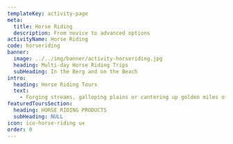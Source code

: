 ```yaml
---
templateKey: activity-page
meta:
  title: Horse Riding
  description: From novice to advanced options
activityName: Horse Riding
code: horseriding
banner:
  image: ../../img/banner/activity-horseriding.jpg
  heading: Multi-day Horse Riding Trips
  subHeading: In the Berg and on the Beach
intro:
  heading: Horse Riding Tours
  text:
    - Forging streams, galloping plains or cantering up golden miles of beach, we have multi-day riding adventures along the Wild Coast, Baviaans mountains and Drakensberg.
featuredToursSection:
  heading: HORSE RIDING PRODUCTS
  subHeading: NULL
icon: ico-horse-riding ux
order: 0
---
```

